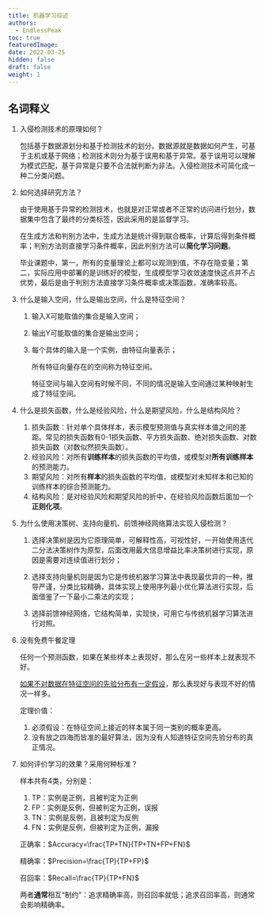 ```yaml
---
title: 机器学习综述
authors:
  - EndlessPeak
toc: true
featuredImage: 
date: 2022-03-25
hidden: false
draft: false
weight: 1
---
```


## 名词释义

1. 入侵检测技术的原理如何？

   包括基于数据源划分和基于检测技术的划分。数据源就是数据如何产生，可基于主机或基于网络；检测技术则分为基于误用和基于异常。基于误用可以理解为模式匹配，基于异常是只要不合法就判断为非法。入侵检测技术可简化成一种二分类问题。

2. 如何选择研究方法？

   由于使用基于异常的检测技术，也就是对正常或者不正常的访问进行划分，数据集中包含了最终的分类标签，因此采用的是监督学习。

   在生成方法和判别方法中，生成方法是统计得到联合概率，计算后得到条件概率；判别方法则直接学习条件概率，因此判别方法可以**简化学习问题**。

   毕业课题中，第一，所有的变量理论上都可以观测到值，不存在隐变量；第二，实际应用中部署的是训练好的模型，生成模型学习收敛速度快这点并不占优势，最后是由于判别方法直接学习条件概率或决策函数，准确率较高。

3. 什么是输入空间，什么是输出空间，什么是特征空间？

   1. 输入X可能取值的集合是输入空间；

   2. 输出Y可能取值的集合是输出空间；

   3. 每个具体的输入是一个实例，由特征向量表示；

      所有特征向量存在的空间称为特征空间。

      特征空间与输入空间有时候不同，不同的情况是输入空间通过某种映射生成了特征空间。

4. 什么是损失函数，什么是经验风险，什么是期望风险，什么是结构风险？

   1. 损失函数：针对单个具体样本，表示模型预测值与真实样本值之间的差距。常见的损失函数有0-1损失函数、平方损失函数、绝对损失函数、对数损失函数（对数似然损失函数）。
   2. 经验风险：对所有**训练样本**的损失函数的平均值，或模型对**所有训练样本**的预测能力。
   3. 期望风险：对所有**样本**的损失函数的平均值，或模型对未知样本和已知的训练样本的综合预测能力。
   4. 结构风险：是对经验风险和期望风险的折中，在经验风险函数后面加一个**正则化项**。

5. 为什么使用决策树、支持向量机、前馈神经网络算法实现入侵检测？

   1. 选择决策树是因为它原理简单，可解释性高，可视性好，一开始使用迭代二分法决策树作为原型，后面改用最大信息增益比率决策树进行实现，原因是需要对连续值进行划分；

   2. 选择支持向量机则是因为它是传统机器学习算法中表现最优异的一种，推导严谨，分类比较精确，具体实现上使用序列最小优化算法进行实现，后面借鉴了一下最小二乘法的实现；

   3. 选择前馈神经网络，它结构简单，实现快，可用它与传统机器学习算法进行对照。

6. 没有免费午餐定理

   任何一个预测函数，如果在某些样本上表现好，那么在另一些样本上就表现不好。

   <u>如果不对数据在特征空间的先验分布有一定假设</u>，那么表现好与表现不好的情况一样多。

   定理价值：

   1. 必须假设：在特征空间上接近的样本属于同一类别的概率更高。
   2. 没有放之四海而皆准的最好算法，因为没有人知道特征空间先验分布的真正情况。

7. 如何评价学习的效果？采用何种标准？

   样本共有4类，分别是：

   1. TP：实例是正例，且被判定为正例
   2. FP：实例是反例，但被判定为正例，误报
   3. TN：实例是反例，且被判定为反例
   4. FN：实例是反例，但被判定为正例，漏报

   正确率：$Accuracy=\frac{TP+TN}{TP+TN+FP+FN}$

   精确率：$Precision=\frac{TP}{TP+FP}$

   召回率：$Recall=\frac{TP}{TP+FN}$

   两者**通常**相互“制约”：追求精确率高，则召回率就低；追求召回率高，则通常会影响精确率。
